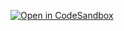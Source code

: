 [![Open in CodeSandbox](https://img.shields.io/badge/Open%20in-CodeSandbox-blue?logo=codesandbox)](https://githubbox.com/Fennec92/Dall-E-Clone_Backend)
